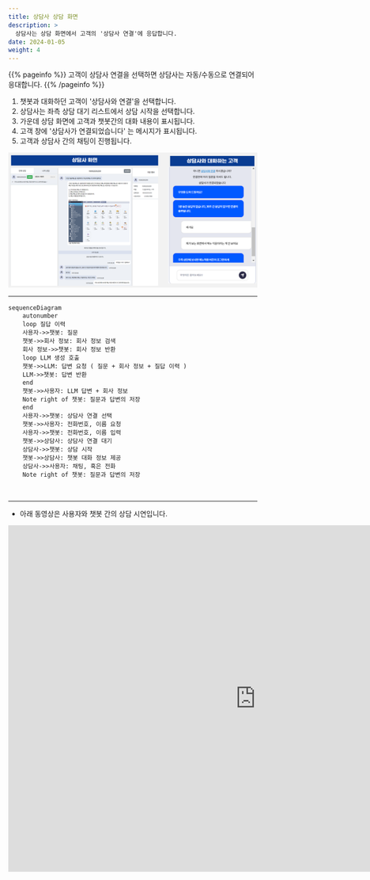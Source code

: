 ```yaml
---
title: 상담사 상담 화면
description: >
  상담사는 상담 화면에서 고객의 '상담사 연결'에 응답합니다.
date: 2024-01-05
weight: 4
---
```


{{% pageinfo %}}
고객이 상담사 연결을 선택하면 상담사는 자동/수동으로 연결되어 응대합니다.
{{% /pageinfo %}}

1. 챗봇과 대화하던 고객이 '상담사와 연결'을 선택합니다.
2. 상담사는 좌측 상담 대기 리스트에서 상담 시작을 선택합니다.
3. 가운데 상담 화면에 고객과 챗봇간의 대화 내용이 표시됩니다.
4. 고객 창에 '상담사가 연결되었습니다' 는 메시지가 표시됩니다.
5. 고객과 상담사 간의 채팅이 진행됩니다.

![상담사 화면](image-1.png)

--------------------------

```mermaid
sequenceDiagram
    autonumber
    loop 질답 이력
    사용자->>챗봇: 질문
    챗봇->>회사 정보: 회사 정보 검색
    회사 정보->>챗봇: 회사 정보 반환
    loop LLM 생성 호출
    챗봇->>LLM: 답변 요청 ( 질문 + 회사 정보 + 질답 이력 )
    LLM->>챗봇: 답변 반환
    end
    챗봇->>사용자: LLM 답변 + 회사 정보
    Note right of 챗봇: 질문과 답변의 저장
    end
    사용자->>챗봇: 상담사 연결 선택
    챗봇->>사용자: 전화번호, 이름 요청
    사용자->>챗봇: 전화번호, 이름 입력
    챗봇->>상담사: 상담사 연결 대기
    상담사->>챗봇: 상담 시작
    챗봇->>상담사: 챗봇 대화 정보 제공
    상담사->>사용자: 채팅, 혹은 전화
    Note right of 챗봇: 질문과 답변의 저장
    
    
```

--------------------------

* 아래 동영상은 사용자와 챗봇 간의 상담 시연입니다. 

<iframe width="1000" height="700" src="https://www.youtube.com/embed/RW-2kjcbLGI?si=zoV89iY3H3PNS7yk&amp;controls=0&autoplay=1&mute=0&controls=0&loop=1&playlist=RW-2kjcbLGI" title="YouTube video player" frameborder="0" allow="accelerometer; autoplay; clipboard-write; encrypted-media; gyroscope; picture-in-picture; web-share" allowfullscreen></iframe>
